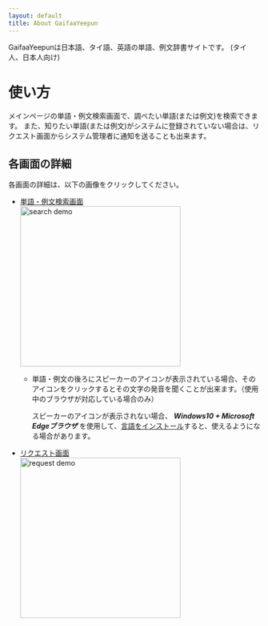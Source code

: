 ```yaml
---
layout: default
title: About GaifaaYeepun
---
```


GaifaaYeepunは日本語、タイ語、英語の単語、例文辞書サイトです。
(タイ人、日本人向け)

# 使い方

メインページの単語・例文検索画面で、調べたい単語(または例文)を検索できます。
また、知りたい単語(または例文)がシステムに登録されていない場合は、リクエスト画面からシステム管理者に通知を送ることも出来ます。


## 各画面の詳細

各画面の詳細は、以下の画像をクリックしてください。

- [単語・例文検索画面](./howtouse_search.md)  
[<img src ="https://user-images.githubusercontent.com/42882840/100090635-cf21c100-2e96-11eb-98ec-18694d4d44c9.gif" alt="search demo" width="320">](./howtouse_search.md)

  - 単語・例文の後ろにスピーカーのアイコン<i class="fas fa-volume-up"></i>が表示されている場合、そのアイコンをクリックするとその文字の発音を聞くことが出来ます。（使用中のブラウザが対応している場合のみ）
    
    スピーカーのアイコンが表示されない場合、 ___Windows10 + Microsoft Edgeブラウザ___ を使用して、[言語をインストール](https://support.microsoft.com/ja-jp/office/%e6%b2%a1%e5%85%a5%e5%9e%8b%e3%83%aa%e3%83%bc%e3%83%80%e3%83%bc%e3%80%81%e9%96%b2%e8%a6%a7%e3%83%a2%e3%83%bc%e3%83%89%e3%80%81%e9%9f%b3%e5%a3%b0%e8%aa%ad%e3%81%bf%e4%b8%8a%e3%81%92%e3%81%ae%e3%81%9f%e3%82%81%e3%81%ae%e3%83%9c%e3%82%a4%e3%82%b9%e3%82%92%e3%83%80%e3%82%a6%e3%83%b3%e3%83%ad%e3%83%bc%e3%83%89%e3%81%99%e3%82%8b-4c83a8d8-7486-42f7-8e46-2b0fdf753130?wt.mc_id=edgeui-readaloud-voices&ui=ja-jp&rs=ja-jp&ad=jp)すると、使えるようになる場合があります。

- [リクエスト画面](./howtouse_request.md)  
[<img src ="https://user-images.githubusercontent.com/42882840/100090636-d0eb8480-2e96-11eb-823e-e0059da94e58.gif" alt="request demo" width="320">](./howtouse_request.md)

